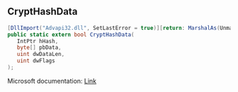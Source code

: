 ## CryptHashData

```csharp
[DllImport("Advapi32.dll", SetLastError = true)][return: MarshalAs(UnmanagedType.Bool)]
public static extern bool CryptHashData(
   IntPtr hHash,
   byte[] pbData,
   uint dwDataLen,
   uint dwFlags
);
```

Microsoft documentation: [Link](https://docs.microsoft.com/en-us/windows/win32/api/wincrypt/nf-wincrypt-crypthashdata)

